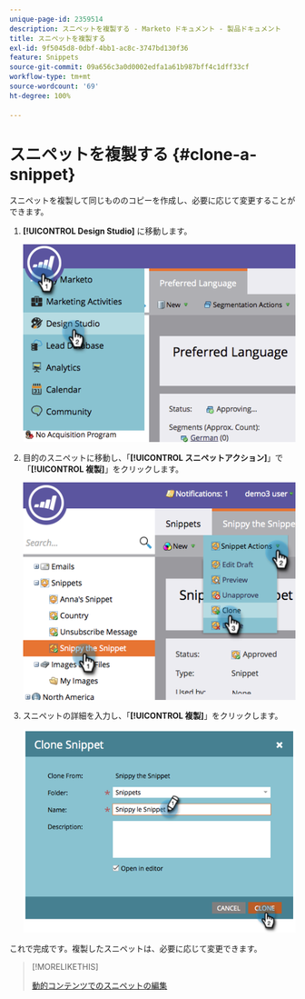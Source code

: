 ```yaml
---
unique-page-id: 2359514
description: スニペットを複製する - Marketo ドキュメント - 製品ドキュメント
title: スニペットを複製する
exl-id: 9f5045d8-0dbf-4bb1-ac8c-3747bd130f36
feature: Snippets
source-git-commit: 09a656c3a0d0002edfa1a61b987bff4c1dff33cf
workflow-type: tm+mt
source-wordcount: '69'
ht-degree: 100%

---
```


# スニペットを複製する {#clone-a-snippet}

スニペットを複製して同じもののコピーを作成し、必要に応じて変更することができます。

1. **[!UICONTROL Design Studio]** に移動します。

   ![](assets/image2014-9-16-10-3a32-3a36.png)

1. 目的のスニペットに移動し、「**[!UICONTROL スニペットアクション]**」で「**[!UICONTROL 複製]**」をクリックします。

   ![](assets/image2014-9-16-10-3a32-3a44.png)

1. スニペットの詳細を入力し、「**[!UICONTROL 複製]**」をクリックします。

   ![](assets/image2014-9-16-10-3a32-3a53.png)

これで完成です。複製したスニペットは、必要に応じて変更できます。

>[!MORELIKETHIS]
>
>[動的コンテンツでのスニペットの編集](/help/marketo/product-docs/personalization/segmentation-and-snippets/snippets/edit-snippets-with-dynamic-content.md)

